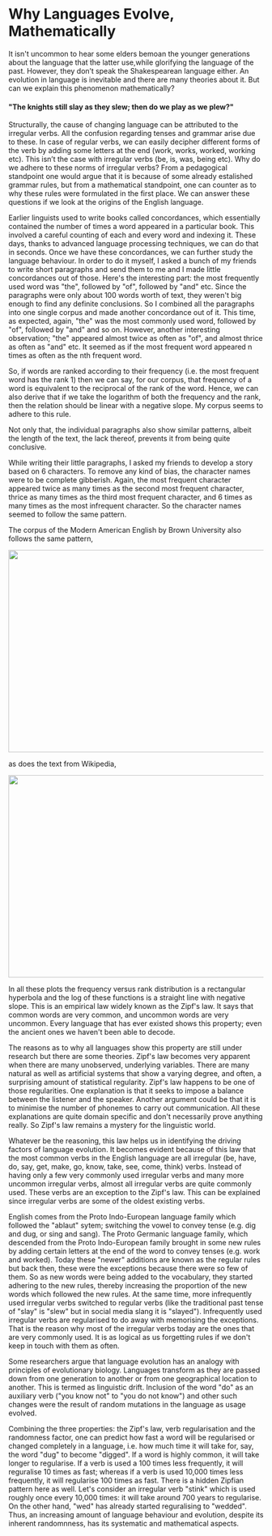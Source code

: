 # Why Languages Evolve, Mathematically

It isn't uncommon to hear some elders bemoan the younger generations about the language that the latter use,while glorifying the language of the past. However, they don’t speak the Shakespearean language either. An evolution in language is inevitable and there are many theories about it. But can we explain this phenomenon mathematically?
#### "The knights still slay as they slew; then do we play as we plew?"
Structurally, the cause of changing language can be attributed to the irregular verbs. All the confusion regarding tenses and grammar arise due to these. In case of regular verbs, we can easily decipher different forms of the verb by adding some letters at the end (work, works, worked, working etc). This isn’t the case with irregular verbs (be, is, was, being etc). Why do we adhere to these norms of irregular verbs? From a pedagogical standpoint one would argue that it is because of some already estalished grammar rules, but from a mathematical standpoint, one can counter as to why these rules were formulated in the first place. We can answer these questions if we look at the origins of the English language.

Earlier linguists used to write books called concordances, which essentially contained the number of times a word appeared in a particular book. This involved a careful counting of each and every word and indexing it. These days, thanks to advanced language processing techniques, we can do that in seconds. Once we have these concordances, we can further study the language behaviour. In order to do it myself, I asked a bunch of my friends to write short paragraphs and send them to me and I made little concordances out of those. Here's the interesting part: the most frequently used word was "the", followed by "of", followed by "and" etc.
Since the paragraphs were only about 100 words worth of text, they weren't big enough to find any definite conclusions. So I combined all the paragraphs into one single corpus and made another concordance out of it. This time, as expected, again, "the" was the most commonly used word, followed by "of", followed by "and" and so on. However, another interesting observation; "the" appeared almost twice as often as "of", and almost thrice as often as "and" etc. It seemed as if the most frequent word appeared n times as often as the nth frequent word.

So, if words are ranked according to their frequency (i.e. the most frequent word has the rank 1) then we can say, for our corpus, that frequency of a word is equivalent to the reciprocal of the rank of the word. Hence, we can also derive that if we take the logarithm of both the frequency and the rank, then the relation should be linear with a negative slope. My corpus seems to adhere to this rule.

Not only that, the individual paragraphs also show similar patterns, albeit the length of the text, the lack thereof, prevents it from being quite conclusive.

While writing their little paragraphs, I asked my friends to develop a story based on 6 characters. To remove any kind of bias, the character names were to be complete gibberish. Again, the most frequent character appeared twice as many times as the second most frequent character, thrice as many times as the third most frequent character, and 6 times as many times as the most infrequent character. So the character names seemed to follow the same pattern.

The corpus of the Modern American English by Brown University also follows the same pattern,
<p align="center">
  <img width="600" height="400" src="https://github.com/itsmepiyush2/Zipf-Law/blob/master/results/brown_corpus.jpg">
</p>
as does the text from Wikipedia,
<p align="center">
  <img width="600" height="400" src="https://github.com/itsmepiyush2/Zipf-Law/blob/master/results/wiki_corpus.jpg">
</p>

In all these plots the frequency versus rank distribution is a rectangular hyperbola and the log of these functions is a straight line with negative slope.
This is an empirical law widely known as the Zipf's law. It says that common words are very common, and uncommon words are very uncommon. Every language that has ever existed shows this property; even the ancient ones we haven't been able to decode.

The reasons as to why all languages show this property are still under research but there are some theories. Zipf's law becomes very apparent when there are many unobserved, underlying variables. There are many natural as well as artificial systems that show a varying degree, and often, a surprising amount of statistical regularity. Zipf's law happens to be one of those regularities. One explanation is that it seeks to impose a balance between the listener and the speaker. Another argument could be that it is to minimise the number of phonemes to carry out communication. All these explanations are quite domain specific and don't necessarily prove anything really. So Zipf's law remains a mystery for the linguistic world.

Whatever be the reasoning, this law helps us in identifying the driving factors of language evolution. It becomes evident because of this law that the most common verbs in the English language are all irregular (be, have, do, say, get, make, go, know, take, see, come, think) verbs. Instead of having only a few very commonly used irregular verbs and many more uncommon irregular verbs, almost all irregular verbs are quite commonly used. These verbs are an exception to the Zipf's law. This can be explained since irregular verbs are some of the oldest existing verbs.


English comes from the Proto Indo-European language family which followed the "ablaut" sytem; switching the vowel to convey tense (e.g. dig and dug, or sing and sang). The Proto Germanic language family, which descended from the Proto Indo-European family brought in some new rules by adding certain letters at the end of the word to convey tenses (e.g. work and worked). Today these "newer" additions are known as the regular rules but back then, these were the exceptions because there were so few of them. So as new words were being added to the vocabulary, they started adhering to the new rules, thereby increasing the proportion of the new words which followed the new rules. At the same time, more infrequently used irregular verbs switched to regular verbs (like the traditional past tense of "slay" is "slew" but in social media slang it is "slayed"). Infrequently used irregular verbs are regularised to do away with memorising the exceptions. That is the reason why most of the irregular verbs today are the ones that are very commonly used. It is as logical as us forgetting rules if we don't keep in touch with them as often.

Some researchers argue that language evolution has an analogy with principles of evolutionary biology. Languages transform as they are passed down from one generation to another or from one geographical location to another. This is termed as linguistic drift. Inclusion of the word "do" as an auxiliary verb ("you know not" to "you do not know") and other such changes were the result of random mutations in the language as usage evolved.

Combining the three properties: the Zipf's law, verb regularisation and the randomness factor, one can predict how fast a word will be regularised or changed completely in a language, i.e. how much time it will take for, say, the word "dug" to become "digged". If a word is highly common, it will take longer to regularise. If a verb is used a 100 times less frequently, it will reguralise 10 times as fast; whereas if a verb is used 10,000 times less frequently, it will regularise 100 times as fast. There is a hidden Zipfian pattern here as well. Let's consider an irregular verb "stink" which is used roughly once every 10,000 times: it will take around 700 years to regularise. On the other hand, "wed" has already started reguralising to "wedded". Thus, an increasing amount of language behaviour and evolution, despite its inherent randomnness, has its systematic and mathematical aspects.
